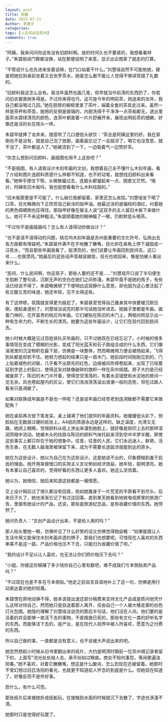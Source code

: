 ```yaml
---
layout: post
title: 阳春
date: 2021-07-21
Author: 李熏夕
categories: 
tags: [人生何必住苏州]
comments: true
--- 
```


“阿姨，我来问问你这有没有旧颜料啊。放的时间久也不要紧的，我想看看样子。”朱碧刚进门鞋都没换，站在那便说明了来意，显示出企图拿了就走的打算。

“不管说什么也先进来坐着说嘛，在门口站着干什么。”刘慧瑶自然不可能依她，硬是把她拉到桌前坐着又去张罗茶水，她是怎么都不能让人觉得不够讲究错了礼数的。

“旧颜料我这怎么会有。我当年虽然也画几笔，但早就当作前清的东西扔了，你若问旧衣裳我倒多得是。不过你来得也巧，这可是今年的明前茶，刚送来的龙井，我自己都没喝过几回。”她在厨房的橱柜里拿了茶叶，端着全套的茶具走过来。虽然一样是茶杯和茶壶，她用的反倒是玻璃的，内胆洗得干干净净一点茶垢都无，透出里面茶水碧绿清亮的颜色，连茶叶都直着一片片舒展开来，展现出明前茶的细嫩，好像还是活的长在枝头一样。

朱碧早就捧了龙井来，随意吹了几口便低头欲饮：“茶总是阿姨这里的好。我在家倒也不是没有，就是自己泡了放那，画着画忘记了一会就凉了，喝它也没意思，就不泡了，茶叶都送人了。”她被烫到了一下，一边吸着气一边赞好茶。

“你怎么想到问旧颜料，画插图也用不上这些吧？”

“不是插图，有人请我设计木刻年画的文创，我想着自己全不懂什么木刻年画，看了介绍和图片连颜料质感什么样都不知道，也不好动笔，就想找旧颜料出来看看。”她伸手撑住下颚，头微微偏过去，连眉头都皱起来一点，困惑又茫然。“哦对，阿姨有旧木板吗，我也挺想看看什么木料纹路的。”

“旧木板那更是不可能了。什么破烂我都留着，家里还怎么收拾。”刘慧瑶坐下喝了口茶，目光略微向下正欣赏自己新涂的指甲油。她最近涂的是偏棕的酒红，衬着她的黑色绸裙倒也压得住。那指甲好像在替主人说“这双手的主人留旧木板下来做什么，她可干不来这种粗活。”朱碧顺着她的眼神瞄了一眼，仍默默低头喝茶。

“不过你不是画插画吗？怎么有人请得动你做设计？”

“也不是请不请得动的问题，桃花坞木刻年画是苏州挺重要的文化符号，弘扬出去各方面都有增益吧。”朱碧装作满不在乎地撇了撇嘴，目光却在桌角上停下凝固成一汪死水，“而且那些年画我看了，挺漂亮的，他们说要让年画回到民间去，这口号……也很漂亮。”她最后的这些话声音越说越低，目光也收回来，像是怕被人看出来什么。

“民间，什么民间啊，你这孩子，那些人要的还不是……”刘慧瑶开口说了半句便生生掐断了整句话，沉默无声的空白在她们之间弥漫。朱碧毕竟不是她的孩子，有些话已经说不得了。朱碧略微顿了下便明白这寂静什么意思，却也因为这心里泛起了些又酸又苦的味道，她还年轻，见不太得这些。

有了这停顿，氛围就变得更为尴尬了。朱碧甚至觉得自己置身其中快要被沉默压倒，便起身道别了。刘慧瑶没说完的那半句话她没听进去，她脑子里都是年画，画着门神的，花开富贵的桃花坞年画。它们被贴在陈旧的木门上，两相对照显示出一种有生命力的，不断生长的漂亮。她要为这些年画设计，让它们在现代回到民间去。

她小时候大概是见过百姓排队买年画的，只不过她现在已经忘记了。小时候的很多事情现在变成了模糊的光影，变成了阳光蓝天和石子路组合成的什么东西，它们像溶液里的沉淀物积在最下层，仿佛是一块整体，然而略微用力便会被扬起来，飞得到处都是却抓不住。她努力想起的结果只是一扇木门，她前段时间刚刚见到的，门上贴着褪色的对联，几乎看不出原先的红色，边缘被风吹得卷起来，出现了已经蔓延到字迹上的裂口，使得这张对联像破碎的旗帜一样在风中摇摆。房子大约是已经被废弃了，陈旧的木门半开着，使得空空荡荡的，有着水泥墙壁和水泥地的房间一览无余。风也卷起屋内的灰尘，使它们浩浩荡荡滚出浪潮一般的态势，但在过路人看来只是凋敝了。

如果对联换成年画是不是也一样呢？还是说年画已经苍老到连凋敝都不需要它来做配角？

她在桌前再次放下笔发呆。桌上铺满了他们提供的年画资料。她缓缓低头趴下，侧脸贴在无数层过硬的纸张上。A4纸的质感永远是这样的，缺乏温度，光滑又无趣，她闭上眼睛，觉得颜料从纸上渗出来漫到她脸上，就好像是刚印上去的那样湿润而暗中流动。她被木头的纹路与陈旧的颜料气味托起来浮到空中半梦半醒，即使这些事实上都只存在于她的想象中。往昔，往昔的人民，它们永远迷人，鲜艳，活色生香，在无数人脑海里被保留下来，成为不需要长途跋涉就能到达的原乡。

她在为这些设计，她以为自己在为这些设计。这是她说不出的，印象模糊到羞于启齿的理由。抛开用来做借口的实用主义言论例如经济效益，她年轻，聪明漂亮，她有本事让自己喜欢的，觉得好看的东西让更多人喜欢。她这么坚信着。

她以为，她相信，她后来知道这些都是一厢情愿。

交上设计稿后过了很久都没有回音，宛如她置身于一片荒芜的平原看不到尽头，后来日子久了，她也渐渐忘记了有过这回事。直到某天她看到地铁电视屏里的旅游广告，里面有她设计的产品，还说，那些是旅游纪念品，是有收藏价值的东西。她愕然了。

她问负责人：“文创产品设计出来，不是给人用的吗？”

那人抬头瞥她一眼，仿佛听见了什么好笑的话又仿佛觉得她幼稚：“如果能既让人生活中用又能保住木刻年画非遗的牌子，那我们也想要呢。可惜现在人喜欢的东西审美不是这一路，产品价格也压不下去，只能归为收藏价值了呗。”

“我的设计不足以让人喜欢，也无法让你们把价格压下去吗？”

“小姐，你接这份稿赚了多少钱你自己心里有数吧，难不成我们亏本倒贴卖产品吗？”

“不过现在也差不多在亏本倒贴。”他走之前自言自语地补上了这一句，仿佛是用行动表达着对她的轻蔑。

朱碧愣在原地动弹不得，她本该提出退还部分稿费来支持文化产品或是质问他凭什么这样对待自己，然而她只是目送着那人离开，任由自己一个人被大楼走廊的白色灯光包围。她隐约理解了刘慧瑶没说完的那后半句话，他们活在人间，他们要的是活着的并且能够一直活下去的事物，不是挽救已死的，那些有文化一类的好听名字的东西。而能够活下去的，是产业，是在现代人视界中被人所喜欢，愿意为之付费的东西。

所以自己做的事，一直都是没有意义，也不该被大声说出来的吧。

她忽然想起小时候从旧书里翻出来的纸片，大约是明清时期前一位苏州城记录者留下的，上面写“流光处处抛人去，承平纷如过眼痕。商女不知何事怨，等闲歌遍洛阳春。”她不喜欢，对着它撇撇嘴，想这是什么酸诗，怎么到现在还被留着。她那时不曾幻想过旧日洛阳的春光，也就更不知道前人怀念的到底是什么。但她现在知道了，好像反而不是件好事。

怨什么，有什么可怨。

那张纸片后来被她折成纸船玩，在接触到水面的时候就沉下去散了，字迹也涣漫不清。

她那时只是觉得好玩罢了。
